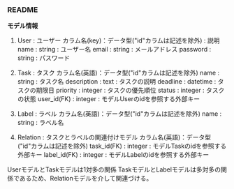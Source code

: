 ### README

**モデル情報**

1. User : ユーザー
  カラム名(key)：データ型("id"カラムは記述を除外) : 説明
  name : string : ユーザー名
  email : string : メールアドレス
  password : string : パスワード


2. Task : タスク
  カラム名(英語)：データ型("id"カラムは記述を除外)
  name : string : タスク名
  description : text : タスクの説明
  deadline : datetime : タスクの期限日
  priority : integer : タスクの優先順位
  status : integer : タスクの状態
  user_id(FK) : integer : モデルUserのidを参照する外部キー


3. Label : ラベル
  カラム名(英語)：データ型("id"カラムは記述を除外)
  name : string : ラベル名


4. Relation : タスクとラベルの関連付けモデル
  カラム名(英語)：データ型("id"カラムは記述を除外)
  task_id(FK) : integer : モデルTaskのidを参照する外部キー
  label_id(FK) : integer : モデルLabelのidを参照する外部キー

UserモデルとTaskモデルは1対多の関係
TaskモデルとLabelモデルは多対多の関係であるため、Relationモデルを介して関連づける。
